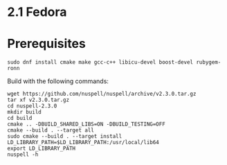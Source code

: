 # 2.1 Fedora

# Prerequisites

    sudo dnf install cmake make gcc-c++ libicu-devel boost-devel rubygem-ronn

Build with the following commands:

    wget https://github.com/nuspell/nuspell/archive/v2.3.0.tar.gz
    tar xf v2.3.0.tar.gz
    cd nuspell-2.3.0
    mkdir build
    cd build
    cmake .. -DBUILD_SHARED_LIBS=ON -DBUILD_TESTING=OFF
    cmake --build . --target all
    sudo cmake --build . --target install
    LD_LIBRARY_PATH=$LD_LIBRARY_PATH:/usr/local/lib64
    export LD_LIBRARY_PATH
    nuspell -h
